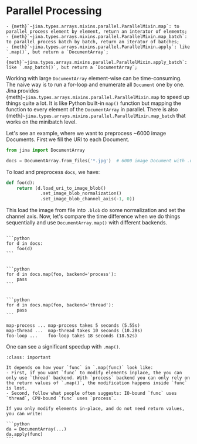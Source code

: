 # Parallel Processing

```{seealso}
- {meth}`~jina.types.arrays.mixins.parallel.ParallelMixin.map`: to parallel process element by element, return an interator of elements;
- {meth}`~jina.types.arrays.mixins.parallel.ParallelMixin.map_batch`: to parallel process batch by batch, return an iterator of batches;
- {meth}`~jina.types.arrays.mixins.parallel.ParallelMixin.apply`: like `.map()`, but return a `DocumentArray`;
- {meth}`~jina.types.arrays.mixins.parallel.ParallelMixin.apply_batch`: like `.map_batch()`, but return a `DocumentArray`;
```

Working with large `DocumentArray` element-wise can be time-consuming. The naive way is to run a for-loop and enumerate all `Document` one by one. Jina provides {meth}`~jina.types.arrays.mixins.parallel.ParallelMixin.map` to speed up things quite a lot. It is like Python 
built-in `map()` function but mapping the function to every element of the `DocumentArray` in parallel. There is also {meth}`~jina.types.arrays.mixins.parallel.ParallelMixin.map_batch` that works on the minibatch level.


Let's see an example, where we want to preprocess ~6000 image Documents. First we fill the URI to each Document.

```python
from jina import DocumentArray

docs = DocumentArray.from_files('*.jpg')  # 6000 image Document with .uri set
```

To load and preprocess `docs`, we have:

```python
def foo(d):
    return (d.load_uri_to_image_blob()
             .set_image_blob_normalization()
             .set_image_blob_channel_axis(-1, 0))
```

This load the image from file into `.blob` do some normalization and set the channel axis. Now, let's compare the time difference when we do things sequentially and use `DocumentArray.map()` with different backends.

````{tab} For-loop

```python
for d in docs:
    foo(d)
```
````

````{tab} Map with process backend

```python
for d in docs.map(foo, backend='process'):
    pass
```
````

````{tab} Map with thread backend

```python
for d in docs.map(foo, backend='thread'):
    pass
```
````

```text
map-process ...	map-process takes 5 seconds (5.55s)
map-thread ...	map-thread takes 10 seconds (10.28s)
foo-loop ...	foo-loop takes 18 seconds (18.52s)
```

One can see a significant speedup with `.map()`.

```{admonition} When to choose process or thread backend?
:class: important

It depends on how your `func` in `.map(func)` look like:
- First, if you want `func` to modify elements inplace, the you can only use `thread` backend. With `process` backend you can only rely on the return values of `.map()`, the modification happens inside `func` is lost.
- Second, follow what people often suggests: IO-bound `func` uses `thread`, CPU-bound `func` uses `process`.
```

````{tip}
If you only modify elements in-place, and do not need return values, you can write:

```python
da = DocumentArray(...)
da.apply(func)
```
````
